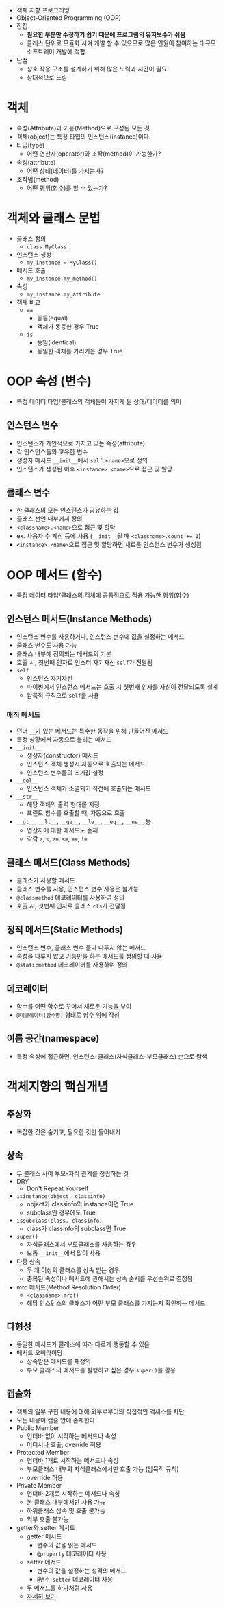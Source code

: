 - 객체 지향 프로그래밍
- Object-Oriented Programming (OOP)
- 장점
    - **필요한 부분만 수정하기 쉽기 때문에 프로그램의 유지보수가 쉬움**
    - 클래스 단위로 모듈화 시켜 개발 할 수 있으므로 많은 인원이 참여하는 대규모 소프트웨어 개발에 적합
- 단점
    - 상호 작용 구조를 설계하기 위해 많은 노력과 시간이 필요
    - 상대적으로 느림

# 객체

- 속성(Attribute)과 기능(Method)으로 구성된 모든 것
- 객체(object)는 특정 타입의 인스턴스(instance)이다.
- 타입(type)
    - 어떤 연산자(operator)와 조작(method)이 가능한가?
- 속성(attribute)
    - 어떤 상태(데이터)를 가지는가?
- 조작법(method)
    - 어떤 행위(함수)를 할 수 있는가?

# 객체와 클래스 문법

- 클래스 정의
    - `class MyClass:`
- 인스턴스 생성
    - `my_instance = MyClass()`
- 메서드 호출
    - `my_instance.my_method()`
- 속성
    - `my_instance.my_attribute`
- 객체 비교
    - `==`
        - 동등(equal)
        - 객체가 동등한 경우 True
    - `is`
        - 동일(identical)
        - 동일한 객체를 가리키는 경우 True

# OOP 속성 (변수)

- 특정 데이터 타입/클래스의 객체들이 가지게 될 상태/데이터를 의미

## 인스턴스 변수

- 인스턴스가 개인적으로 가지고 있는 속성(attribute)
- 각 인스턴스들의 고유한 변수
- 생성자 메서드 `__init__`에서 `self.<name>`으로 정의
- 인스턴스가 생성된 이후 `<instance>.<name>`으로 접근 및 할당

## 클래스 변수

- 한 클래스의 모든 인스턴스가 공유하는 값
- 클래스 선언 내부에서 정의
- `<classname>.<name>`으로 접근 및 할당
- ex. 사용자 수 계산 등에 사용 (`__init__`될 때 `<classname>.count += 1`)
- `<instance>.<name>`으로 접근 및 할당하면 새로운 인스턴스 변수가 생성됨

# OOP 메서드 (함수)

- 특정 데이터 타입/클래스의 객체에 공통적으로 적용 가능한 행위(함수)

## 인스턴스 메서드(Instance Methods)

- 인스턴스 변수를 사용하거나, 인스턴스 변수에 값을 설정하는 메서드
- 클래스 변수도 사용 가능
- 클래스 내부에 정의되는 메서드의 기본
- 호출 시, 첫번째 인자로 인스터 자기자신 `self`가 전달됨
- `self`
    - 인스턴스 자기자신
    - 파이썬에서 인스턴스 메서드는 호출 시 첫번째 인자를 자신이 전달되도록 설계
    - 암묵적 규칙으로 `self`를 사용

### 매직 메서드

- 던더 `__`가 있는 메서드는 특수한 동작을 위해 만들어진 메서드
- 특정 상황에서 자동으로 불리는 메서드
- `__init__`
    - 생성자(constructor) 메서드
    - 인스턴스 객체 생성시 자동으로 호출되는 메서드
    - 인스턴스 변수들의 초기값 설정
- `__del__`
    - 인스턴스 객체가 소멸되기 직전에 호출되는 메서드
- `__str__`
    - 해당 객체의 출력 형태를 지정
    - 프린트 함수를 호출할 때, 자동으로 호출
- `__gt__`, `__lt__`, `__ge__`, `__le__`, `__eq__`, `__ne__` 등
    - 연산자에 대한 메서드도 존재
    - 각각 `>`, `<`, `>=`, `<=`, `==`, `!=`

## 클래스 메서드(Class Methods)

- 클래스가 사용할 메서드
- 클래스 변수를 사용, 인스턴스 변수 사용은 불가능
- `@classmethod` 데코레이터를 사용하여 정의
- 호출 시, 첫번째 인자로 클래스 `cls`가 전달됨

## 정적 메서드(Static Methods)

- 인스턴스 변수, 클래스 변수 둘다 다루지 않는 메서드
- 속성을 다루지 않고 기능만을 하는 메서드를 정의할 때 사용
- `@staticmethod` 데코레이터를 사용하여 정의

## 데코레이터

- 함수를 어떤 함수로 꾸며서 새로운 기능을 부여
- `@데코레이터(함수명)` 형태로 함수 위에 작성

## 이름 공간(namespace)

- 특정 속성에 접근하면, 인스턴스-클래스(자식클래스-부모클래스) 순으로 탐색

# 객체지향의 핵심개념

## 추상화

- 복잡한 것은 숨기고, 필요한 것만 들어내기

## 상속

- 두 클래스 사이 부모-자식 관계를 정립하는 것
- DRY
    - Don't Repeat Yourself
- `isinstance(object, classinfo)`
    - object가 classinfo의 instance이면 True
    - subclass인 경우에도 True
- `issubclass(class, classinfo)`
    - class가 classinfo의 subclass면 True
- `super()`
    - 자식클래스에서 부모클래스를 사용하는 경우
    - 보통 `__init__`에서 많이 사용
- 다중 상속
    - 두 개 이상의 클래스를 상속 받는 경우
    - 중복된 속성이나 메서드에 관해서는 상속 순서를 우선순위로 결정됨
- mro 메서드(Method Resolution Order)
    - `<classname>.mro()`
    - 해당 인스턴스의 클래스가 어떤 부모 클래스를 가지는지 확인하는 메서드

## 다형성

- 동일한 메서드가 클래스에 따라 다르게 행동할 수 있음
- 메서드 오버라이딩
    - 상속받은 메서드를 재정의
    - 부모 클래스의 메서드를 실행하고 싶은 경우 `super()`를 활용

## 캡슐화

- 객체의 일부 구현 내용에 대해 외부로부터의 직접적인 액세스를 차단
- 모든 내용이 캡슐 안에 존재한다
- Public Member
    - 언더바 없이 시작하는 메서드나 속성
    - 어디서나 호출, override 허용
- Protected Member
    - 언더바 1개로 시작하는 메서드나 속성
    - 부모클래스 내부와 자식클래스에서만 호출 가능 (암묵적 규칙)
    - override 허용
- Private Member
    - 언더바 2개로 시작하는 메서드나 속성
    - 본 클래스 내부에서만 사용 가능
    - 하위클래스 상속 및 호출 불가능
    - 외부 호출 불가능
- getter와 setter 메서드
    - getter 메서드
        - 변수의 값을 읽는 메서드
        - `@property` 데코레이터 사용
    - setter 메서드
        - 변수의 값을 설정하는 성격의 메서드
        - `@변수.setter` 데코레이터 사용
    - 두 메서드를 하나처럼 사용
    - [자세히 보기](https://www.daleseo.com/python-property/)